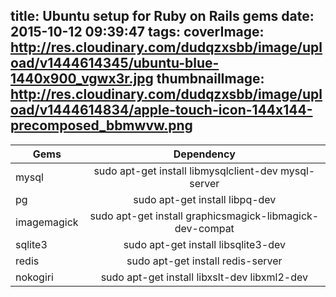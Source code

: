 title: Ubuntu setup for Ruby on Rails gems
date: 2015-10-12 09:39:47
tags:
coverImage: http://res.cloudinary.com/dudqzxsbb/image/upload/v1444614345/ubuntu-blue-1440x900_vgwx3r.jpg
thumbnailImage: http://res.cloudinary.com/dudqzxsbb/image/upload/v1444614834/apple-touch-icon-144x144-precomposed_bbmwvw.png
---


| Gems        | Dependency           | 
| -------------  |:-------------:| 
| mysql             | sudo apt-get install libmysqlclient-dev mysql-server | 
| pg                   | sudo apt-get install libpq-dev      |   
| imagemagick | sudo apt-get install graphicsmagick-libmagick-dev-compat      | 
| sqlite3 | sudo apt-get install libsqlite3-dev     |
| redis | sudo apt-get install redis-server      |    
| nokogiri | sudo apt-get install libxslt-dev libxml2-dev      |    

